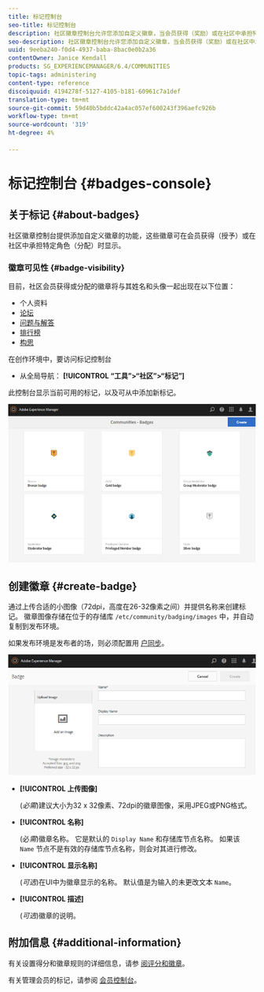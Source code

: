 ```yaml
---
title: 标记控制台
seo-title: 标记控制台
description: 社区徽章控制台允许您添加自定义徽章，当会员获得（奖励）或在社区中承担特定角色（分配）时，这些徽章可显示给会员
seo-description: 社区徽章控制台允许您添加自定义徽章，当会员获得（奖励）或在社区中承担特定角色（分配）时，这些徽章可显示给会员
uuid: 9eeba240-f0d4-4937-baba-8bac0e0b2a36
contentOwner: Janice Kendall
products: SG_EXPERIENCEMANAGER/6.4/COMMUNITIES
topic-tags: administering
content-type: reference
discoiquuid: 4194278f-5127-4105-b181-60961c7a1def
translation-type: tm+mt
source-git-commit: 59d40b5bddc42a4ac057ef600243f396aefc926b
workflow-type: tm+mt
source-wordcount: '319'
ht-degree: 4%

---
```



# 标记控制台 {#badges-console}

## 关于标记 {#about-badges}

社区徽章控制台提供添加自定义徽章的功能，这些徽章可在会员获得（授予）或在社区中承担特定角色（分配）时显示。

### 徽章可见性 {#badge-visibility}

目前，社区会员获得或分配的徽章将与其姓名和头像一起出现在以下位置：

* 个人资料
* [论坛](forum.md)
* [问题与解答](working-with-qna.md)
* [排行榜](enabling-leaderboard.md)
* [构思](ideation-feature.md)

在创作环境中，要访问标记控制台

* 从全局导航： **[!UICONTROL “工具”>“社区”>“标记”]**

此控制台显示当前可用的标记，以及可从中添加新标记。

![chlimage_1-242](assets/chlimage_1-242.png)

## 创建徽章 {#create-badge}

通过上传合适的小图像（72dpi，高度在26-32像素之间）并提供名称来创建标记。 徽章图像存储在位于的存储库 `/etc/community/badging/images` 中，并自动复制到发布环境。

如果发布环境是发布者的场，则必须配置用 [户同步](sync.md)。

![chlimage_1-243](assets/chlimage_1-243.png)

* **[!UICONTROL 上传图像]**

   (*必需*)建议大小为32 x 32像素、72dpi的徽章图像，采用JPEG或PNG格式。

* **[!UICONTROL 名称]**

   (必&#x200B;*需*)徽章名称。 它是默认的 `Display Name` 和存储库节点名称。 如果该 `Name` 节点不是有效的存储库节点名称，则会对其进行修改。

* **[!UICONTROL 显示名称]**

   (*可选*)在UI中为徽章显示的名称。 默认值是为输入的未更改文本 `Name`。

* **[!UICONTROL 描述]**

   (*可选*)徽章的说明。

## 附加信息 {#additional-information}

有关设置得分和徽章规则的详细信息，请参 [阅评分和徽章](implementing-scoring.md)。

有关管理会员的标记，请参阅 [会员控制台](members.md)。

